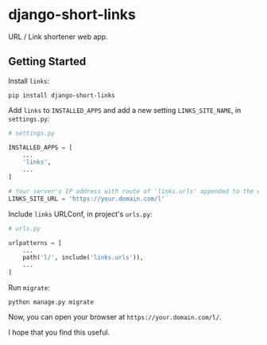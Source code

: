 # django-short-links

URL / Link shortener web app.

## Getting Started

Install `links`:

```shell
pip install django-short-links
```

Add `links` to `INSTALLED_APPS` and add a new setting `LINKS_SITE_NAME`, in `settings.py`:

```python
# settings.py

INSTALLED_APPS = [
    ...
    'links',
    ...
]

# Your server's IP address with route of 'links.urls' appended to the end without trailing slash
LINKS_SITE_URL = 'https://your.domain.com/l'
```

Include `links` URLConf, in project's `urls.py`:

```python
# urls.py

urlpatterns = [
    ...
    path('l/', include('links.urls')),
    ...
]
```

Run `migrate`:

```shell
python manage.py migrate
```

Now, you can open your browser at `https://your.domain.com/l/`.

I hope that you find this useful.
